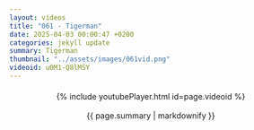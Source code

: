 ```yaml
---
layout: videos
title: "061 - Tigerman"
date: 2025-04-03 00:00:47 +0200
categories: jekyll update
summary: Tigerman
thumbnail: "../assets/images/061vid.png"
videoid: u0M1-Q8lMSY
---
```


<div style="text-align: center; margin-top: 20px;">
  {% include youtubePlayer.html id=page.videoid %}
  <p style="margin-top: 15px; font-size: 1.2em; color: #333;">
    <p>{{ page.summary | markdownify }}</p>
  </p>
</div>
